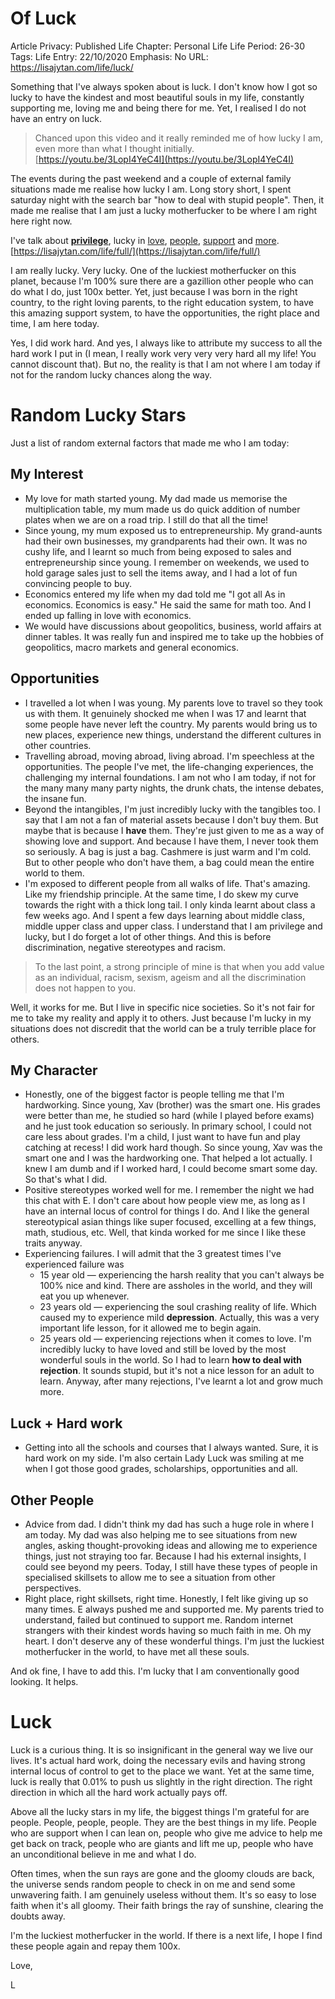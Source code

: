 # Of Luck

Article Privacy: Published
Life Chapter: Personal Life
Life Period: 26-30
Tags: Life
Entry: 22/10/2020
Emphasis: No
URL: https://lisajytan.com/life/luck/

Something that I've always spoken about is luck. I don't know how I got so lucky to have the kindest and most beautiful souls in my life, constantly supporting me, loving me and being there for me. Yet, I realised I do not have an entry on luck. 

> Chanced upon this video and it really reminded me of how lucky I am, even more than what I thought initially. [https://youtu.be/3LopI4YeC4I](https://youtu.be/3LopI4YeC4I)
> 

The events during the past weekend and a couple of external family situations made me realise how lucky I am. Long story short, I spent saturday night with the search bar "how to deal with stupid people". Then, it made me realise that I am just a lucky motherfucker to be where I am right here right now. 

I've talk about **[privilege](https://lisajytan.com/lessons/unearned-privilege/)**, lucky in [love](https://lisajytan.com/love/lucky/), [people](https://lisajytan.com/life/giants/), [support](https://lisajytan.com/life/support/) and [more](https://lisajytan.com/life/full/). [https://lisajytan.com/life/full/](https://lisajytan.com/life/full/)

I am really lucky. Very lucky. One of the luckiest motherfucker on this planet, because I'm 100% sure there are a gazillion other people who can do what I do, just 100x better. Yet, just because I was born in the right country, to the right loving parents, to the right education system, to have this amazing support system, to have the opportunities, the right place and time, I am here today. 

Yes, I did work hard. And yes, I always like to attribute my success to all the hard work I put in (I mean, I really work very very very hard all my life! You cannot discount that). But no, the reality is that I am not where I am today if not for the random lucky chances along the way. 

# Random Lucky Stars

Just a list of random external factors that made me who I am today: 

## My Interest

- My love for math started young. My dad made us memorise the multiplication table, my mum made us do quick addition of number plates when we are on a road trip. I still do that all the time!
- Since young, my mum exposed us to entrepreneurship. My grand-aunts had their own businesses, my grandparents had their own. It was no cushy life, and I learnt so much from being exposed to sales and entrepreneurship since young. I remember on weekends, we used to hold garage sales just to sell the items away, and I had a lot of fun convincing people to buy.
- Economics entered my life when my dad told me "I got all As in economics. Economics is easy." He said the same for math too. And I ended up falling in love with economics.
- We would have discussions about geopolitics, business, world affairs at dinner tables. It was really fun and inspired me to take up the hobbies of geopolitics, macro markets and general economics.

## Opportunities

- I travelled a lot when I was young. My parents love to travel so they took us with them. It genuinely shocked me when I was 17 and learnt that some people have never left the country. My parents would bring us to new places, experience new things, understand the different cultures in other countries.
- Travelling abroad, moving abroad, living abroad. I'm speechless at the opportunities. The people I've met, the life-changing experiences, the challenging my internal foundations. I am not who I am today, if not for the many many many party nights, the drunk chats, the intense debates, the insane fun.
- Beyond the intangibles, I'm just incredibly lucky with the tangibles too. I say that I am not a fan of material assets because I don't buy them. But maybe that is because I **have** them. They're just given to me as a way of showing love and support. And because I have them, I never took them so seriously. A bag is just a bag. Cashmere is just warm and I'm cold. But to other people who don't have them, a bag could mean the entire world to them.
- I'm exposed to different people from all walks of life. That's amazing. Like my friendship principle. At the same time, I do skew my curve towards the right with a thick long tail. I only kinda learnt about class a few weeks ago. And I spent a few days learning about middle class, middle upper class and upper class. I understand that I am privilege and lucky, but I do forget a lot of other things. And this is before discrimination, negative stereotypes and racism.

> To the last point, a strong principle of mine is that when you add value as an individual, racism, sexism, ageism and all the discrimination does not happen to you.
> 

Well, it works for me. But I live in specific nice societies. So it's not fair for me to take my reality and apply it to others. Just because I'm lucky in my situations does not discredit that the world can be a truly terrible place for others. 

## My Character

- Honestly, one of the biggest factor is people telling me that I'm hardworking. Since young, Xav (brother) was the smart one. His grades were better than me, he studied so hard (while I played before exams) and he just took education so seriously. In primary school, I could not care less about grades. I'm a child, I just want to have fun and play catching at recess! I did work hard though. So since young, Xav was the smart one and I was the hardworking one. That helped a lot actually. I knew I am dumb and if I worked hard, I could become smart some day. So that's what I did.
- Positive stereotypes worked well for me. I remember the night we had this chat with E. I don't care about how people view me, as long as I have an internal locus of control for things I do. And I like the general stereotypical asian things like super focused, excelling at a few things, math, studious, etc. Well, that kinda worked for me since I like these traits anyway.
- Experiencing failures. I will admit that the 3 greatest times I've experienced failure was
    - 15 year old — experiencing the harsh reality that you can't always be 100% nice and kind. There are assholes in the world, and they will eat you up whenever.
    - 23 years old — experiencing the soul crashing reality of life. Which caused my to experience mild **depression**. Actually, this was a very important life lesson, for it allowed me to begin again.
    - 25 years old — experiencing rejections when it comes to love. I'm incredibly lucky to have loved and still be loved by the most wonderful souls in the world. So I had to learn **how to deal with rejection**. It sounds stupid, but it's not a nice lesson for an adult to learn. Anyway, after many rejections, I've learnt a lot and grow much more.

## Luck + Hard work

- Getting into all the schools and courses that I always wanted. Sure, it is hard work on my side. I'm also certain Lady Luck was smiling at me when I got those good grades, scholarships, opportunities and all.

## Other People

- Advice from dad. I didn't think my dad has such a huge role in where I am today. My dad was also helping me to see situations from new angles, asking thought-provoking ideas and allowing me to experience things, just not straying too far. Because I had his external insights, I could see beyond my peers. Today, I still have these types of people in specialised skillsets to allow me to see a situation from other perspectives.
- Right place, right skillsets, right time. Honestly, I felt like giving up so many times. E always pushed me and supported me. My parents tried to understand, failed but continued to support me. Random internet strangers with their kindest words having so much faith in me. Oh my heart. I don't deserve any of these wonderful things. I'm just the luckiest motherfucker in the world, to have met all these souls.

And ok fine, I have to add this. I'm lucky that I am conventionally good looking. It helps. 

# Luck

Luck is a curious thing. It is so insignificant in the general way we live our lives. It's actual hard work, doing the necessary evils and having strong internal locus of control to get to the place we want. Yet at the same time, luck is really that 0.01% to push us slightly in the right direction. The right direction in which all the hard work actually pays off. 

Above all the lucky stars in my life, the biggest things I'm grateful for are people. People, people, people. They are the best things in my life. People who are support when I can lean on, people who give me advice to help me get back on track, people who are giants and lift me up, people who have an unconditional believe in me and what I do. 

Often times, when the sun rays are gone and the gloomy clouds are back, the universe sends random people to check in on me and send some unwavering faith. I am genuinely useless without them. It's so easy to lose faith when it's all gloomy. Their faith brings the ray of sunshine, clearing the doubts away. 

I'm the luckiest motherfucker in the world. If there is a next life, I hope I find these people again and repay them 100x. 

Love,

L